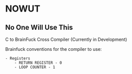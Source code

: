 # NOWUT

## No One Will Use This

C to BrainFuck Cross Compiler (Currently in Development)

Brainfuck conventions for the compiler to use:

    - Registers
        - RETURN REGISTER - 0
        - LOOP COUNTER - 1

